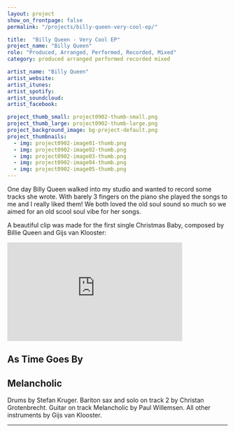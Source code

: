 ```yaml
---
layout: project
show_on_frontpage: false
permalink: "/projects/billy-queen-very-cool-ep/"

title:  "Billy Queen - Very Cool EP"
project_name: "Billy Queen"
role: "Produced, Arranged, Performed, Recorded, Mixed"
category: produced arranged performed recorded mixed

artist_name: "Billy Queen"
artist_website:
artist_itunes:
artist_spotify:
artist_soundcloud:
artist_facebook:

project_thumb_small: project0902-thumb-small.png
project_thumb_large: project0902-thumb-large.png
project_background_image: bg-project-default.png
project_thumbnails:
  - img: project0902-image01-thumb.png
  - img: project0902-image02-thumb.png
  - img: project0902-image03-thumb.png
  - img: project0902-image04-thumb.png
  - img: project0902-image05-thumb.png
---
```


One day Billy Queen walked into my studio and wanted to record some tracks she wrote. With barely 3 fingers on the piano she played the songs to me and I really liked them! We both loved the old soul sound so much so we aimed for an old scool soul vibe for her songs. 

A beautiful clip was made for the first single Christmas Baby, composed by Billie Queen and Gijs van Klooster:
<iframe width="400" height="225" src="https://www.youtube.com/embed/r_ZT6KJ-3zw?rel=0" frameborder="0" gesture="media" allow="encrypted-media" allowfullscreen></iframe>



As Time Goes By 
<audio  class="plyr my-player">
  <source src="../../songs/Billie Queen - As Time Goes By.mp3">
</audio>
-


Melancholic 
<audio  class="plyr my-player">
  <source src="../../songs/Billie Queen - Melanchoholic.mp3" type="audio/mp3">
</audio>
-

Drums by Stefan Kruger. Bariton sax and solo on track 2 by Christan Grotenbrecht. Guitar on track Melancholic by Paul Willemsen. All other instruments by Gijs van Klooster.

---
